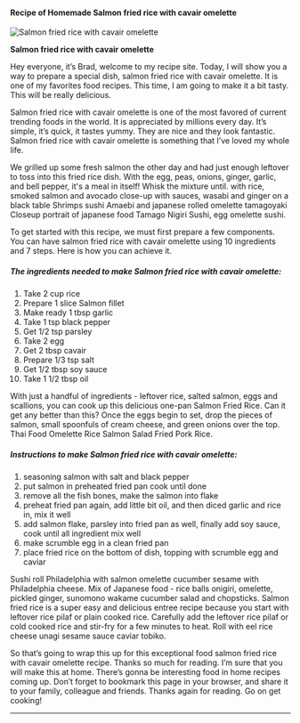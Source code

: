             

#### Recipe of Homemade Salmon fried rice with cavair omelette

![Salmon fried rice with cavair omelette](https://img-global.cpcdn.com/recipes/46502318/751x532cq70/salmon-fried-rice-with-cavair-omelette-recipe-main-photo.jpg)

**Salmon fried rice with cavair omelette**

Hey everyone, it’s Brad, welcome to my recipe site. Today, I will show you a way to prepare a special dish, salmon fried rice with cavair omelette. It is one of my favorites food recipes. This time, I am going to make it a bit tasty. This will be really delicious.

Salmon fried rice with cavair omelette is one of the most favored of current trending foods in the world. It is appreciated by millions every day. It’s simple, it’s quick, it tastes yummy. They are nice and they look fantastic. Salmon fried rice with cavair omelette is something that I’ve loved my whole life.

We grilled up some fresh salmon the other day and had just enough leftover to toss into this fried rice dish. With the egg, peas, onions, ginger, garlic, and bell pepper, it's a meal in itself! Whisk the mixture until. with rice, smoked salmon and avocado close-up with sauces, wasabi and ginger on a black table Shrimps sushi Amaebi and japanese rolled omelette tamagoyaki Closeup portrait of japanese food Tamago Nigiri Sushi, egg omelette sushi.

To get started with this recipe, we must first prepare a few components. You can have salmon fried rice with cavair omelette using 10 ingredients and 7 steps. Here is how you can achieve it.

##### The ingredients needed to make Salmon fried rice with cavair omelette:

1.  Take 2 cup rice
2.  Prepare 1 slice Salmon fillet
3.  Make ready 1 tbsp garlic
4.  Take 1 tsp black pepper
5.  Get 1/2 tsp parsley
6.  Take 2 egg
7.  Get 2 tbsp cavair
8.  Prepare 1/3 tsp salt
9.  Get 1/2 tbsp soy sauce
10.  Take 1 1/2 tbsp oil

With just a handful of ingredients - leftover rice, salted salmon, eggs and scallions, you can cook up this delicious one-pan Salmon Fried Rice. Can it get any better than this? Once the eggs begin to set, drop the pieces of salmon, small spoonfuls of cream cheese, and green onions over the top. Thai Food Omelette Rice Salmon Salad Fried Pork Rice.

##### Instructions to make Salmon fried rice with cavair omelette:

1.  seasoning salmon with salt and black pepper
2.  put salmon in preheated fried pan cook until done
3.  remove all the fish bones, make the salmon into flake
4.  preheat fried pan again, add little bit oil, and then diced garlic and rice in, mix it well
5.  add salmon flake, parsley into fried pan as well, finally add soy sauce, cook until all ingredient mix well
6.  make scrumble egg in a clean fried pan
7.  place fried rice on the bottom of dish, topping with scrumble egg and caviar

Sushi roll Philadelphia with salmon omelette cucumber sesame with Philadelphia cheese. Mix of Japanese food - rice balls onigiri, omelette, pickled ginger, sunomono wakame cucumber salad and chopsticks. Salmon fried rice is a super easy and delicious entree recipe because you start with leftover rice pilaf or plain cooked rice. Carefully add the leftover rice pilaf or cold cooked rice and stir-fry for a few minutes to heat. Roll with eel rice cheese unagi sesame sauce caviar tobiko.

So that’s going to wrap this up for this exceptional food salmon fried rice with cavair omelette recipe. Thanks so much for reading. I’m sure that you will make this at home. There’s gonna be interesting food in home recipes coming up. Don’t forget to bookmark this page in your browser, and share it to your family, colleague and friends. Thanks again for reading. Go on get cooking!

* * *